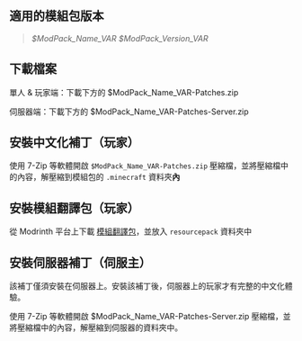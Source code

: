 ## 適用的模組包版本 

> _$ModPack_Name_VAR $ModPack_Version_VAR_

## 下載檔案

單人 & 玩家端：下載下方的 $ModPack_Name_VAR-Patches.zip

伺服器端：下載下方的 $ModPack_Name_VAR-Patches-Server.zip

## 安裝中文化補丁（玩家）

使用 7-Zip 等軟體開啟 ``$ModPack_Name_VAR-Patches.zip`` 壓縮檔，並將壓縮檔中的內容，解壓縮到模組包的 ``.minecraft`` 資料夾**內**

## 安裝模組翻譯包（玩家）

從 Modrinth 平台上下載 [模組翻譯包](https://modrinth.com/resourcepack/modstranslationpack)，並放入 ``resourcepack`` 資料夾中

## 安裝伺服器補丁（伺服主）

該補丁僅須安裝在伺服器上。安裝該補丁後，伺服器上的玩家才有完整的中文化體驗。

使用 7-Zip 等軟體開啟 $ModPack_Name_VAR-Patches-Server.zip 壓縮檔，並將壓縮檔中的內容，解壓縮到伺服器的資料夾中。
